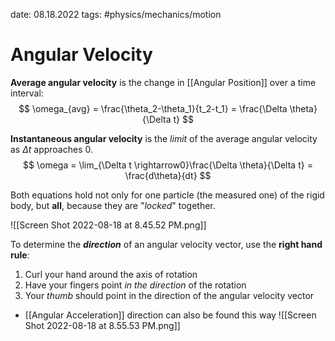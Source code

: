 date: 08.18.2022
tags: #physics/mechanics/motion  
# Angular Velocity
**Average angular velocity** is the change in [[Angular Position]] over a time interval:
$$
\omega_{avg} = \frac{\theta_2-\theta_1}{t_2-t_1} = \frac{\Delta \theta}{\Delta t}
$$

**Instantaneous angular velocity** is the *limit* of the average angular velocity as $\Delta t$ approaches 0.
$$
\omega = \lim_{\Delta t \rightarrow0}\frac{\Delta \theta}{\Delta t} = \frac{d\theta}{dt}
$$

Both equations hold not only for one particle (the measured one) of the rigid body, but **all**, because they are "*locked*" together.

![[Screen Shot 2022-08-18 at 8.45.52 PM.png]]

To determine the ***direction*** of an angular velocity vector, use the **right hand rule**:
1. Curl your hand around the axis of rotation
2. Have your fingers point *in the direction* of the rotation
3. Your *thumb* should point in the direction of the angular velocity vector
- [[Angular Acceleration]] direction can also be found this way
![[Screen Shot 2022-08-18 at 8.55.53 PM.png]]